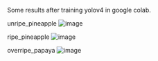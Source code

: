 Some results after training yolov4 in google colab.

unripe_pineapple
![image](https://user-images.githubusercontent.com/55027470/155229551-fb2cf7fb-1d73-4a2c-805a-bc9273908e4b.png)

ripe_pineapple
![image](https://user-images.githubusercontent.com/55027470/155229620-652ebfcc-e3f2-43b0-8bdf-99bd99964263.png)

overripe_papaya
![image](https://user-images.githubusercontent.com/55027470/155229656-f6587daf-0cf7-4f1f-8333-acd92876fb52.png)


